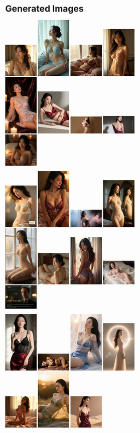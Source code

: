 # Generated Images



<img src="2025_08_24_01.webp" width="100"/> <img src="2025_08_24_02.webp" width="100"/> <img src="2025_08_24_03.webp" width="100"/> <img src="2025_08_24_04.webp" width="100"/> <img src="2025_08_24_05.webp" width="100"/> <img src="2025_08_24_06.webp" width="100"/> <img src="2025_08_24_07.webp" width="100"/> <img src="2025_08_24_08.webp" width="100"/> <img src="2025_08_24_09.webp" width="100"/>

<img src="2025_08_24_10.webp" width="100"/> <img src="2025_08_24_11.webp" width="100"/> <img src="2025_08_24_12.webp" width="100"/> <img src="2025_08_24_13.webp" width="100"/> <img src="2025_08_24_14.webp" width="100"/> <img src="2025_08_24_15.webp" width="100"/> <img src="2025_08_24_16.webp" width="100"/> <img src="2025_08_24_17.webp" width="100"/> <img src="2025_08_24_18.webp" width="100"/>

<img src="2025_08_24_19.webp" width="100"/> <img src="2025_08_24_20.webp" width="100"/> <img src="2025_08_24_21.webp" width="100"/> <img src="2025_08_24_22.webp" width="100"/> <img src="2025_08_24_23.webp" width="100"/> <img src="2025_08_24_24.webp" width="100"/> <img src="2025_08_24_25.webp" width="100"/>